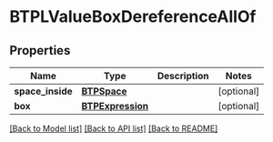 # BTPLValueBoxDereferenceAllOf

## Properties
Name | Type | Description | Notes
------------ | ------------- | ------------- | -------------
**space_inside** | [**BTPSpace**](BTPSpace.md) |  | [optional] 
**box** | [**BTPExpression**](BTPExpression.md) |  | [optional] 

[[Back to Model list]](../README.md#documentation-for-models) [[Back to API list]](../README.md#documentation-for-api-endpoints) [[Back to README]](../README.md)


